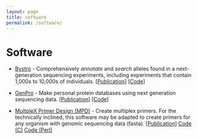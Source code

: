```yaml
---
layout: page
title: software
permalink: /software/
---
```


# Software

- [Bystro](https://bystro.io) - Comprehensively *annotate* and *search* alleles
found in a next-generation sequencing experiments, including experiments that 
contain 1,000s to 10,000s of individuals. 
[[Publication](https://www.ncbi.nlm.nih.gov/pubmed/29409527)]
[[Code](https://github.com/wingolab-org/bystro)]

- [GenPro](https://github.com/wingolab-org/GenPro) - Make personal protein 
databases using next generation sequencing data.
[[Publication](https://www.ncbi.nlm.nih.gov/pubmed/28691493)]
[[Code](https://github.com/wingolab-org/GenPro)]

- [MultpleX Primer Design (MPD)](https://multiplexprimer.io) - Create multiplex
primers. For the technically inclined, this software may be adapted to create
primers for any organism with genomic sequencing data (fasta). 
[[Publication](https://www.ncbi.nlm.nih.gov/pubmed/28056760)]
[Code (C)](https://wingolab-org.github.io/mpd-c/)
[Code (Perl)](https://github.com/wingolab-org/mpd-perl)